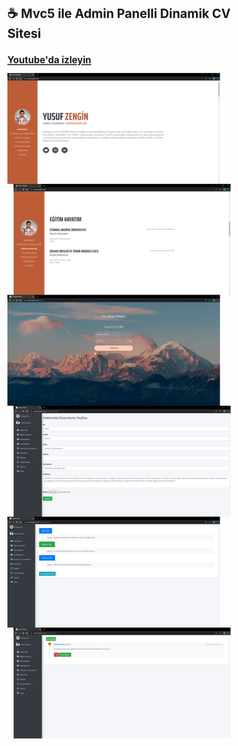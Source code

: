 # 
# ☕ Mvc5 ile Admin Panelli Dinamik CV Sitesi
## [Youtube'da izleyin](https://www.youtube.com/watch?v=-DmfZhF3eVM&t=1s)



<img height="250" width="480" src="mvc1.PNG" align="left" /> <img height="250" width="490" src="mvc2.PNG" align="right"/>

<img height="250" width="480" src="mvc3.PNG" align="left" /> <img height="250" width="490" src="mvc4.PNG" align="right"/>

<img height="250" width="480" src="mvc5.PNG" align="left" /> <img height="250" width="490" src="mvc6.PNG" align="right"/>





